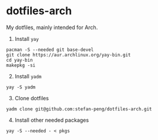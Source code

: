 # dotfiles-arch

My dotfiles, mainly intended for Arch.

1. Install `yay`

```
pacman -S --needed git base-devel
git clone https://aur.archlinux.org/yay-bin.git
cd yay-bin
makepkg -si
```

2. Install `yadm`

```
yay -S yadm
```

3. Clone dotfiles

```
yadm clone git@github.com:stefan-peng/dotfiles-arch.git
```

4. Install other needed packages

```
yay -S --needed - < pkgs
```
